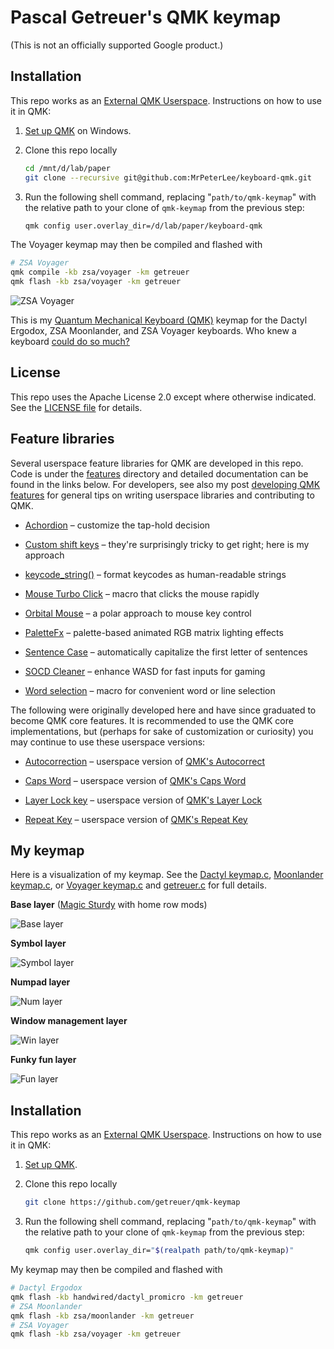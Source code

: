 # Pascal Getreuer's QMK keymap

(This is not an officially supported Google product.)

## Installation

This repo works as an [External QMK Userspace](https://docs.qmk.fm/newbs_external_userspace). Instructions on how to use it in QMK:

1. [Set up QMK](https://docs.qmk.fm/newbs) on Windows.

2. Clone this repo locally

   ```sh
   cd /mnt/d/lab/paper
   git clone --recursive git@github.com:MrPeterLee/keyboard-qmk.git
   ```

3. Run the following shell command, replacing "`path/to/qmk-keymap`" with the
   relative path to your clone of `qmk-keymap` from the previous step:

   ```sh
   qmk config user.overlay_dir=/d/lab/paper/keyboard-qmk
   ```

The Voyager keymap may then be compiled and flashed with

```sh
# ZSA Voyager
qmk compile -kb zsa/voyager -km getreuer
qmk flash -kb zsa/voyager -km getreuer
```

![ZSA Voyager](doc/voyager.jpg)

This is my [Quantum Mechanical Keyboard (QMK)](https://docs.qmk.fm) keymap for
the Dactyl Ergodox, ZSA Moonlander, and ZSA Voyager keyboards. Who knew a
keyboard [could do so
much?](https://getreuer.info/posts/keyboards/tour/index.html)

## License

This repo uses the Apache License 2.0 except where otherwise indicated. See the
[LICENSE file](LICENSE.txt) for details.

## Feature libraries

Several userspace feature libraries for QMK are developed in this repo. Code is
under the [features](features/) directory and detailed documentation can be
found in the links below. For developers, see also my post [developing QMK
features](https://getreuer.info/posts/keyboards/developing-qmk-features/index.html)
for general tips on writing userspace libraries and contributing to QMK.

- [Achordion](https://getreuer.info/posts/keyboards/achordion/index.html)
  &ndash; customize the tap-hold decision

- [Custom shift
  keys](https://getreuer.info/posts/keyboards/custom-shift-keys/index.html)
  &ndash; they're surprisingly tricky to get right; here is my approach

- [keycode_string()](https://getreuer.info/posts/keyboards/keycode-string/index.html)
  &ndash; format keycodes as human-readable strings

- [Mouse Turbo
  Click](https://getreuer.info/posts/keyboards/mouse-turbo-click/index.html)
  &ndash; macro that clicks the mouse rapidly

- [Orbital
  Mouse](https://getreuer.info/posts/keyboards/orbital-mouse/index.html) &ndash;
  a polar approach to mouse key control

- [PaletteFx](https://getreuer.info/posts/keyboards/palettefx/index.html) &ndash;
  palette-based animated RGB matrix lighting effects

- [Sentence Case](https://getreuer.info/posts/keyboards/sentence-case/index.html)
  &ndash; automatically capitalize the first letter of sentences

- [SOCD Cleaner](https://getreuer.info/posts/keyboards/socd-cleaner/index.html)
  &ndash; enhance WASD for fast inputs for gaming

- [Word selection](https://getreuer.info/posts/keyboards/select-word/index.html)
  &ndash; macro for convenient word or line selection

The following were originally developed here and have since graduated to become
QMK core features. It is recommended to use the QMK core implementations, but
(perhaps for sake of customization or curiosity) you may continue to use these
userspace versions:

- [Autocorrection](https://getreuer.info/posts/keyboards/autocorrection/index.html)
  &ndash; userspace version of [QMK's
  Autocorrect](https://docs.qmk.fm/features/autocorrect)

- [Caps Word](https://getreuer.info/posts/keyboards/caps-word/index.html)
  &ndash; userspace version of [QMK's Caps
  Word](https://docs.qmk.fm/features/caps_word)

- [Layer Lock key](https://getreuer.info/posts/keyboards/layer-lock/index.html)
  &ndash; userspace version of [QMK's Layer
  Lock](https://docs.qmk.fm/features/layer_lock)

- [Repeat Key](https://getreuer.info/posts/keyboards/repeat-key/index.html)
  &ndash; userspace version of [QMK's Repeat
  Key](https://docs.qmk.fm/features/repeat_key)

## My keymap

Here is a visualization of my keymap. See the [Dactyl
keymap.c](keyboards/handwired/dactyl_promicro/keymaps/getreuer/keymap.c),
[Moonlander keymap.c](keyboards/zsa/moonlander/keymaps/getreuer/keymap.c), or
[Voyager keymap.c](keyboards/zsa/voyager/keymaps/getreuer/keymap.c) and
[getreuer.c](getreuer.c) for full details.

**Base layer** ([Magic
Sturdy](https://getreuer.info/posts/keyboards/alt-layouts/index.html#magic-sturdy) with home row mods)

![Base layer](doc/layout-0-base.png)

**Symbol layer**

![Symbol layer](doc/layout-1-symbol.png)

**Numpad layer**

![Num layer](doc/layout-2-num.png)

**Window management layer**

![Win layer](doc/layout-3-win.png)

**Funky fun layer**

![Fun layer](doc/layout-4-fun.png)

## Installation

This repo works as an [External QMK
Userspace](https://docs.qmk.fm/newbs_external_userspace). Instructions on how
to use it in QMK:

1. [Set up QMK](https://docs.qmk.fm/newbs).

2. Clone this repo locally

   ```sh
   git clone https://github.com/getreuer/qmk-keymap
   ```

3. Run the following shell command, replacing "`path/to/qmk-keymap`" with the
   relative path to your clone of `qmk-keymap` from the previous step:

   ```sh
   qmk config user.overlay_dir="$(realpath path/to/qmk-keymap)"
   ```

My keymap may then be compiled and flashed with

```sh
# Dactyl Ergodox
qmk flash -kb handwired/dactyl_promicro -km getreuer
# ZSA Moonlander
qmk flash -kb zsa/moonlander -km getreuer
# ZSA Voyager
qmk flash -kb zsa/voyager -km getreuer
```
